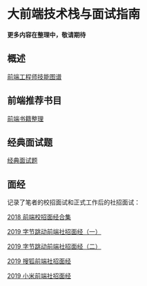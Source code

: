 # 大前端技术栈与面试指南

**更多内容在整理中，敬请期待**

## 概述

[前端工程师技能图谱](https://raw.githubusercontent.com/mnichangxin/mfe/master/images/stuq-fe.jpg)

## 前端推荐书目

[前端书籍整理](https://github.com/mnichangxin/mfe/tree/master/book)

## 经典面试题

[经典面试题](https://github.com/mnichangxin/mfe/blob/master/experience/%E5%89%8D%E7%AB%AF%E7%BB%8F%E5%85%B8%E9%9D%A2%E8%AF%95%E9%A2%98.md)

## 面经

记录了笔者的校招面试和正式工作后的社招面试：

[2018 前端校招面经合集](https://github.com/mnichangxin/mfe/blob/master/experience/2018%E5%89%8D%E7%AB%AF%E6%A0%A1%E6%8B%9B%E9%9D%A2%E7%BB%8F%E5%90%88%E9%9B%86.md)

[2019 字节跳动前端社招面经（一）](https://github.com/mnichangxin/mfe/blob/master/experience/2019%E5%AD%97%E8%8A%82%E8%B7%B3%E5%8A%A8%E5%89%8D%E7%AB%AF%E7%A4%BE%E6%8B%9B%E9%9D%A2%E7%BB%8F%EF%BC%88%E4%B8%80%EF%BC%89.md)

[2019 字节跳动前端社招面经（二）](https://github.com/mnichangxin/mfe/blob/master/experience/2019%E5%AD%97%E8%8A%82%E8%B7%B3%E5%8A%A8%E5%89%8D%E7%AB%AF%E7%A4%BE%E6%8B%9B%E9%9D%A2%E7%BB%8F%EF%BC%88%E4%BA%8C%EF%BC%89.md)

[2019 搜狐前端社招面经](https://github.com/mnichangxin/mfe/blob/master/experience/2019%E6%90%9C%E7%8B%90%E5%89%8D%E7%AB%AF%E7%A4%BE%E6%8B%9B%E9%9D%A2%E7%BB%8F.md)

[2019 小米前端社招面经](https://github.com/mnichangxin/mfe/blob/master/experience/2019%E5%B0%8F%E7%B1%B3%E5%89%8D%E7%AB%AF%E7%A4%BE%E6%8B%9B%E9%9D%A2%E7%BB%8F.md)